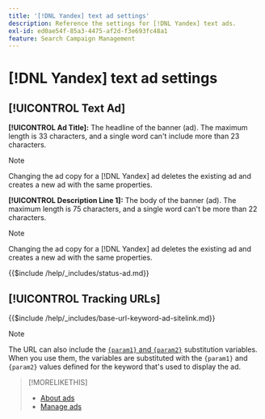```yaml
---
title: '[!DNL Yandex] text ad settings'
description: Reference the settings for [!DNL Yandex] text ads.
exl-id: ed0ae54f-85a3-4475-af2d-f3e693fc48a1
feature: Search Campaign Management
---
```

# [!DNL Yandex] text ad settings

## [!UICONTROL Text Ad]

**[!UICONTROL Ad Title]:** The headline of the banner (ad). The maximum length is 33 characters, and a single word can't include more than 23 characters.

>[!NOTE]
>
>Changing the ad copy for a [!DNL Yandex] ad deletes the existing ad and creates a new ad with the same properties.

**[!UICONTROL Description Line 1]:** The body of the banner (ad). The maximum length is 75 characters, and a single word can't be more than 22 characters.

>[!NOTE]
>
>Changing the ad copy for a [!DNL Yandex] ad deletes the existing ad and creates a new ad with the same properties.

<!-- **[!UICONTROL Status]:** -->

{{$include /help/_includes/status-ad.md}}

## [!UICONTROL Tracking URLs]

<!-- **[!UICONTROL Base URl]:** -->

{{$include /help/_includes/base-url-keyword-ad-sitelink.md}}

>[!NOTE]
>
>The URL can also include the [`{param1}` and `{param2}`](https://yandex.com/support/direct/statistics/url-tags.html) substitution variables. When you use them, the variables are substituted with the `{param1}` and `{param2}` values defined for the keyword that's used to display the ad.

>[!MORELIKETHIS]
>
>* [About ads](ad-about.md)
>* [Manage ads](ad-manage.md)
